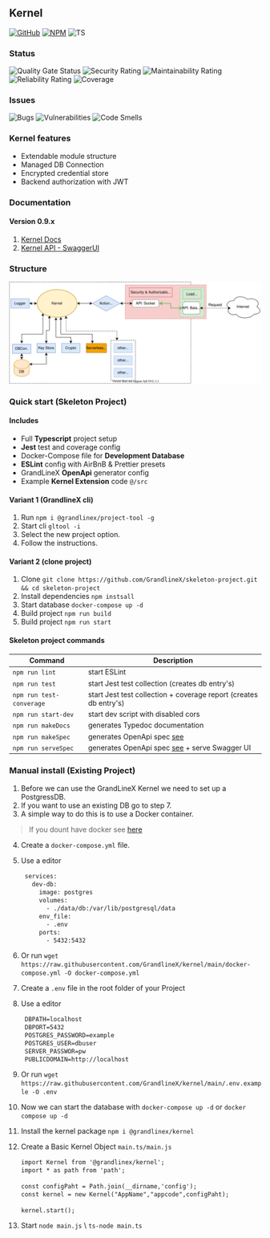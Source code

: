 ## Kernel


[![GitHub](https://badge.fury.io/gh/grandlinex%2Fkernel.svg)](https://github.com/GrandlineX/kernel)
[![NPM](https://img.shields.io/static/v1?label=NPM&message=Package&color=red&logo=NPM)](https://www.npmjs.com/package/@grandlinex/kernel)
![TS](https://img.shields.io/static/v1?label=Language&message=TypeScript&color=blue&logo=TypeScript)

### Status
![Quality Gate Status](https://pop.echo4.eu/api/project_badges/measure?project=GrandLineX-Kernel&metric=alert_status)
![Security Rating](https://pop.echo4.eu/api/project_badges/measure?project=GrandLineX-Kernel&metric=security_rating)
![Maintainability Rating](https://pop.echo4.eu/api/project_badges/measure?project=GrandLineX-Kernel&metric=sqale_rating)
![Reliability Rating](https://pop.echo4.eu/api/project_badges/measure?project=GrandLineX-Kernel&metric=reliability_rating)
![Coverage](https://pop.echo4.eu/api/project_badges/measure?project=GrandLineX-Kernel&metric=coverage)

### Issues
![Bugs](https://pop.echo4.eu/api/project_badges/measure?project=GrandLineX-Kernel&metric=bugs)
![Vulnerabilities](https://pop.echo4.eu/api/project_badges/measure?project=GrandLineX-Kernel&metric=vulnerabilities)
![Code Smells](https://pop.echo4.eu/api/project_badges/measure?project=GrandLineX-Kernel&metric=code_smells)



### Kernel features

- Extendable module structure
- Managed DB Connection
- Encrypted credential store
- Backend authorization with JWT 


### Documentation

#### Version 0.9.x
1. [Kernel Docs](/docs/kernel/v0.9.x)
2. [Kernel API - SwaggerUI](/docs/swagger?v=0.9.x)


### Structure
![st](img/structure.svg)

### Quick start (Skeleton Project)

 
#### Includes

- Full **Typescript** project setup
- **Jest** test and coverage config
- Docker-Compose file for **Development Database**
- **ESLint** config with AirBnB & Prettier presets
- GrandLineX **OpenApi** generator config
- Example **Kernel Extension** code `@/src`

#### Variant 1 (GrandlineX cli)

1. Run `npm i @grandlinex/project-tool -g`
2. Start cli `gltool -i`
3. Select the new project option.
4. Follow the instructions.

#### Variant 2 (clone project)

1. Clone `git clone https://github.com/GrandlineX/skeleton-project.git && cd skeleton-project`
2. Install dependencies `npm instsall`
3. Start database `docker-compose up -d`
4. Build project `npm run build`
5. Build project `npm run start`

#### Skeleton project commands

|Command|Description|
|---|---|
|`npm run lint`| start ESLint |
|`npm run test`| start Jest test collection (creates db entry's) |
|`npm run test-converage`| start Jest test collection + coverage report (creates db entry's) |
|`npm run start-dev`| start dev script with disabled cors |
|`npm run makeDocs`| generates Typedoc documentation|
|`npm run makeSpec`| generates OpenApi spec [see](https://grandlinex.github.io/docs/utils/#docs-to-openapi-v3)|
|`npm run serveSpec`| generates OpenApi spec [see](https://grandlinex.github.io/docs/utils/#docs-to-openapi-v3) + serve Swagger UI|

### Manual install (Existing Project)
1. Before we can use the GrandLineX Kernel we need to set up a PostgressDB.
2. If you want to use an existing DB go to step 7. 
3. A simple way to do this is to use a Docker container.
> If you dount have docker see [here](https://docs.docker.com/get-docker/)
4. Create a `docker-compose.yml` file.
5. Use a editor


        services:
          dev-db:
            image: postgres
            volumes:
              - ./data/db:/var/lib/postgresql/data
            env_file:
              - .env
            ports:
              - 5432:5432         


6. Or run `wget https://raw.githubusercontent.com/GrandlineX/kernel/main/docker-compose.yml -O docker-compose.yml`
7. Create a `.env` file in the root folder of your Project
8. Use a editor
   
        DBPATH=localhost
        DBPORT=5432
        POSTGRES_PASSWORD=example
        POSTGRES_USER=dbuser
        SERVER_PASSWOR=pw
        PUBLICDOMAIN=http://localhost
   
9. Or run `wget https://raw.githubusercontent.com/GrandlineX/kernel/main/.env.example -O .env` 
10. Now we can start the database with `docker-compose up -d` or `docker compose up -d`
11. Install the kernel package `npm i @grandlinex/kernel`
12. Create a Basic Kernel Object `main.ts/main.js`

        import Kernel from '@grandlinex/kernel';
        import * as path from 'path';

        const configPaht = Path.join(__dirname,'config');
        const kernel = new Kernel("AppName","appcode",configPaht);         

        kernel.start();

14. Start `node main.js` \ `ts-node main.ts`
        
